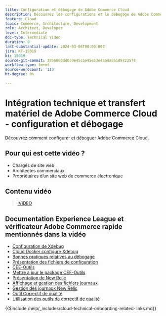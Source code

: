 ```yaml
---
title: Configuration et débogage de Adobe Commerce Cloud
description: Découvrez les configurations et le débogage de Adobe Commerce Cloud.
feature: Cloud
topic: Commerce, Architecture, Development
role: Architect, Developer
level: Intermediate
doc-type: Technical Video
duration: 0
last-substantial-update: 2024-03-06T00:00:00Z
jira: KT-15019
kt: 15019
source-git-commit: 3856060dd0c0e45c5e45e53e45a4a861d9723574
workflow-type: tm+mt
source-wordcount: '110'
ht-degree: 0%

---
```



# Intégration technique et transfert matériel de Adobe Commerce Cloud - configuration et débogage

Découvrez comment configurer et déboguer Adobe Commerce Cloud.

## Pour qui est cette vidéo ?

- Chargés de site web
- Architectes commerciaux
- Propriétaires d’un site web de commerce électronique

## Contenu vidéo

>[!VIDEO](https://video.tv.adobe.com/v/3427709?learn=on)

## Documentation Experience League et vérificateur Adobe Commerce rapide mentionnés dans la vidéo

- [Configuration de Xdebug](https://experienceleague.adobe.com/docs/commerce-cloud-service/user-guide/develop/test/debug.html)
- [Cloud Docker configure Xdebug](https://developer.adobe.com/commerce/cloud-tools/docker/test/configure-xdebug/)
- [Bonnes pratiques relatives au débogage](https://experienceleague.adobe.com/docs/commerce-operations/implementation-playbook/best-practices/development/debugging.html)
- [Présentation des fichiers de configuration](https://experienceleague.adobe.com/docs/commerce-cloud-service/user-guide/configure/overview.html)
- [CEE-Outils](https://experienceleague.adobe.com/docs/commerce-cloud-service/user-guide/dev-tools/ece-tools/package-overview.html)
- [Mettre à jour le package CEE-Outils](https://experienceleague.adobe.com/docs/commerce-cloud-service/user-guide/dev-tools/ece-tools/update-package.html)
- [Présentation de New Relic](https://experienceleague.adobe.com/docs/commerce-cloud-service/user-guide/monitor/new-relic/new-relic-service.html)
- [Affichage et gestion des fichiers journaux](https://experienceleague.adobe.com/docs/commerce-cloud-service/user-guide/develop/test/log-locations.html)
- [Gestion des journaux New Relic](https://experienceleague.adobe.com/docs/commerce-cloud-service/user-guide/monitor/new-relic/log-management.html)
- [Outil Correctif de qualité](https://experienceleague.adobe.com/tools/commerce-quality-patches/index.html)
- [Utilisation des outils de correctif de qualité](https://experienceleague.adobe.com/docs/commerce-operations/tools/quality-patches-tool/usage.html)

{{$include /help/_includes/cloud-technical-onboarding-related-links.md}}
